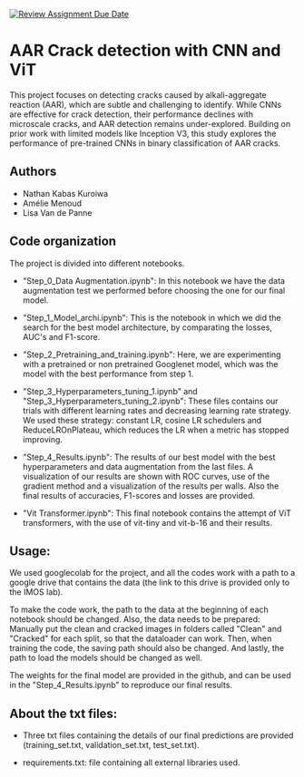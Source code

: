 [![Review Assignment Due Date](https://classroom.github.com/assets/deadline-readme-button-22041afd0340ce965d47ae6ef1cefeee28c7c493a6346c4f15d667ab976d596c.svg)](https://classroom.github.com/a/UDdkOEMs)


# AAR Crack detection with CNN and ViT

This project focuses on detecting cracks caused by alkali-aggregate reaction (AAR), which are subtle and challenging to identify. While CNNs are effective for crack detection, their performance declines with microscale cracks, and AAR detection remains under-explored. Building on prior work with limited models like Inception V3, this study explores the performance of pre-trained CNNs in binary classification of AAR cracks.


## Authors

- Nathan Kabas Kuroiwa 
- Amélie Menoud
- Lisa Van de Panne


## Code organization

The project is divided into different notebooks. 

- "Step_0_Data Augmentation.ipynb": In this notebook we have the data augmentation test we performed before choosing the one for our final model. 

- "Step_1_Model_archi.ipynb": This is the notebook in which we did the search for the best model architecture, by comparating the losses, AUC's and F1-score. 

- "Step_2_Pretraining_and_training.ipynb": Here, we are experimenting with a pretrained or non pretrained Googlenet model, which was the model with the best performance from step 1. 


- "Step_3_Hyperparameters_tuning_1.ipynb" and "Step_3_Hyperparameters_tuning_2.ipynb": These files contains our trials with different learning rates and decreasing learning rate strategy. We used these strategy: constant LR, cosine LR schedulers and  ReduceLROnPlateau, which reduces the LR when a metric has stopped improving. 

- "Step_4_Results.ipynb": The results of our best model with the best hyperparameters and data augmentation from the last files. A visualization of our results are shown with ROC curves, use of the gradient method and a visualization of the results per walls. Also the final results of accuracies, F1-scores and losses are provided.

- "Vit Transformer.ipynb": This final notebook contains the attempt of ViT transformers, with the use of vit-tiny and vit-b-16 and their results. 



## Usage: 

We used googlecolab for the project, and all the codes work with a path to a google drive that contains the data (the link to this drive is provided only to the IMOS lab). 

To make the code work, the path to the data at the beginning of each notebook should be changed. Also, the data needs to be prepared: Manually put the clean and cracked images in folders called "Clean" and "Cracked" for each split, so that the dataloader can work. Then, when training the code, the saving path should also be changed. And lastly, the path to load the models should be changed as well. 

The weights for the final model are provided in the github, and can be used in the "Step_4_Results.ipynb" to reproduce our final results.

## About the txt files:

- Three txt files containing the details of our final predictions are provided (training_set.txt, validation_set.txt, test_set.txt).

- requirements.txt: file containing all external libraries used.

